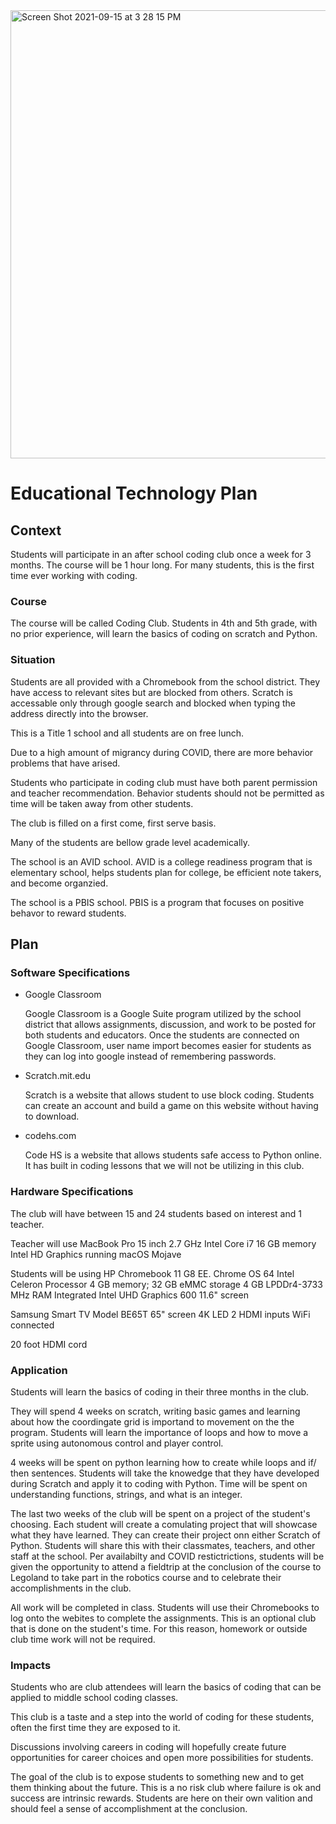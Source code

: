 <img width="717" alt="Screen Shot 2021-09-15 at 3 28 15 PM" src="https://user-images.githubusercontent.com/89427093/142316011-45fa8ba2-351a-4ce7-990a-a24726bf44de.png">

# Educational Technology Plan

## Context

Students will participate in an after school coding club once a week for 3 months. The course will be 1 hour long. For many students, this is the first time ever working with coding. 

### Course

The course will be called Coding Club. Students in 4th and 5th grade, with no prior experience, will learn the basics of coding on scratch and Python. 

### Situation

Students are all provided with a Chromebook from the school district. They have access to relevant sites but are blocked from others. Scratch is accessable only through google search and blocked when typing the address directly into the browser. 

This is a Title 1 school and all students are on free lunch. 

Due to a high amount of migrancy during COVID, there are more behavior problems that have arised.

Students who participate in coding club must have both parent permission and teacher recommendation. Behavior students should not be permitted as time will be taken away from other students.

The club is filled on a first come, first serve basis.

Many of the students are bellow grade level academically.

The school is an AVID school. AVID is a college readiness program that is elementary school, helps students plan for college, be efficient note takers, and become organzied.

The school is a PBIS school. PBIS is a program that focuses on positive behavor to reward students. 

## Plan

### Software Specifications

* Google Classroom

  Google Classroom is a Google Suite program utilized by the school district that allows assignments, discussion, and work to be posted for both students and     educators. Once the students are connected on Google Classroom, user name import becomes easier for students as they can log into google instead of remembering passwords.
  
* Scratch.mit.edu

    Scratch is a website that allows student to use block coding. Students can create an account and build a game on this website without having to download. 
    
* codehs.com

    Code HS is a website that allows students safe access to Python online. It has built in coding lessons that we will not be utilizing in this club.

### Hardware Specifications

The club will have between 15 and 24 students based on interest and 1 teacher.

Teacher will use MacBook Pro
  15 inch
  2.7 GHz Intel Core i7
  16 GB memory
  Intel HD Graphics
  running macOS Mojave

Students will be using HP Chromebook 11 G8 EE. 
  Chrome OS 64
  Intel Celeron Processor
  4 GB memory; 32 GB eMMC storage
  4 GB LPDDr4-3733 MHz RAM
  Integrated Intel UHD Graphics 600
  11.6" screen
  
Samsung Smart TV
  Model BE65T
  65" screen
  4K
  LED
  2 HDMI inputs
  WiFi connected
  
  20 foot HDMI cord

### Application

Students will learn the basics of coding in their three months in the club. 

They will spend 4 weeks on scratch, writing basic games and learning about how the coordingate grid is importand to movement on the the program. Students will learn the importance of loops and how to move a sprite using autonomous control and player control.

4 weeks will be spent on python learning how to create while loops and if/ then sentences. Students will take the knowedge that they have developed during Scratch and apply it to coding with Python. Time will be spent on understanding functions, strings, and what is an integer.

The last two weeks of the club will be spent on a project of the student's choosing. Each student will create a comulating project that will showcase what they have learned. They can create their project onn either Scratch of Python. Students will share this with their classmates, teachers, and other staff at the school. Per availabilty and COVID restictrictions, students will be given the opportunity to attend a fieldtrip at the conclusion of the course to Legoland to take part in the robotics course and to celebrate their accomplishments in the club.

All work will be completed in class. Students will use their Chromebooks to log onto the webites to complete the assignments. This is an optional club that is done on the student's time. For this reason, homework or outside club time work will not be required.

### Impacts

Students who are club attendees will learn the basics of coding that can be applied to middle school coding classes. 

This club is a taste and a step into the world of coding for these students, often the first time they are exposed to it. 

Discussions involving careers in coding will hopefully create future opportunities for career choices and open more possibilities for students.

The goal of the club is to expose students to something new and to get them thinking about the future. This is a no risk club where failure is ok and success are intrinsic rewards. Students are here on their own valition and should feel a sense of accomplishment at the conclusion. 
